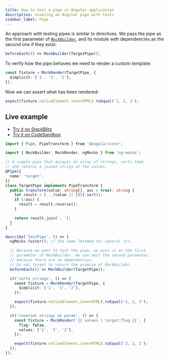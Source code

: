 ```yaml
---
title: How to test a pipe in Angular application
description: Covering an Angular pipe with tests
sidebar_label: Pipe
---
```


An approach with testing pipes is similar to directives. We pass the pipe as the first parameter of [`MockBuilder`](https://www.npmjs.com/package/ng-mocks#mockbuilder),
and its module with dependencies as the second one if they exist:

```ts
beforeEach(() => MockBuilder(TargetPipe));
```

To verify how the pipe behaves we need to render a custom template:

```ts
const fixture = MockRender(TargetPipe, {
  $implicit: ['1', '3', '2'],
});
```

Now we can assert what has been rendered:

```ts
expect(fixture.nativeElement.innerHTML).toEqual('1, 2, 3');
```

## Live example

- [Try it on StackBlitz](https://stackblitz.com/github/help-me-mom/ng-mocks-sandbox/tree/tests?file=src/examples/TestPipe/test.spec.ts&initialpath=%3Fspec%3DTestPipe)
- [Try it on CodeSandbox](https://codesandbox.io/s/github/help-me-mom/ng-mocks-sandbox/tree/tests?file=/src/examples/TestPipe/test.spec.ts&initialpath=%3Fspec%3DTestPipe)

```ts title="https://github.com/help-me-mom/ng-mocks/blob/master/examples/TestPipe/test.spec.ts"
import { Pipe, PipeTransform } from '@angular/core';

import { MockBuilder, MockRender, ngMocks } from 'ng-mocks';

// A simple pipe that accepts an array of strings, sorts them,
// and returns a joined string of the values.
@Pipe({
  name: 'target',
})
class TargetPipe implements PipeTransform {
  public transform(value: string[], asc = true): string {
    let result = [...(value || [])].sort();
    if (!asc) {
      result = result.reverse();
    }

    return result.join(', ');
  }
}

describe('TestPipe', () => {
  ngMocks.faster(); // the same TestBed for several its.

  // Because we want to test the pipe, we pass it as the first
  // parameter of MockBuilder. We can omit the second parameter,
  // because there are no dependencies.
  // Do not forget to return the promise of MockBuilder.
  beforeEach(() => MockBuilder(TargetPipe));

  it('sorts strings', () => {
    const fixture = MockRender(TargetPipe, {
      $implicit: ['1', '3', '2'],
    });

    expect(fixture.nativeElement.innerHTML).toEqual('1, 2, 3');
  });

  it('reverses strings on param', () => {
    const fixture = MockRender('{{ values | target:flag }}', {
      flag: false,
      values: ['1', '3', '2'],
    });

    expect(fixture.nativeElement.innerHTML).toEqual('3, 2, 1');
  });
});
```
